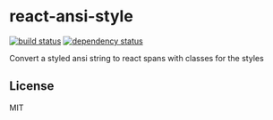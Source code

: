 # react-ansi-style

[![build status](https://secure.travis-ci.org/smallhelm/react-ansi-style.png)](https://travis-ci.org/smallhelm/react-ansi-style)
[![dependency status](https://david-dm.org/smallhelm/react-ansi-style.svg)](https://david-dm.org/smallhelm/react-ansi-style)

Convert a styled ansi string to react spans with classes for the styles

## License
MIT
